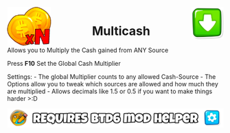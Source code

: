 <a href="https://github.com/GMFelixfex/MultiCash/releases/latest/download/MultiCash.dll">
    <img align="left" alt="Icon" height="90" src="Icon.png">
    <img align="right" alt="Download" height="75" src="https://raw.githubusercontent.com/gurrenm3/BTD-Mod-Helper/master/BloonsTD6%20Mod%20Helper/Resources/DownloadBtn.png">
</a>

<h1 align="center">Multicash</h1>

Allows you to Multiply the Cash gained from ANY Source

Press **F10** Set the Global Cash Multiplier

Settings:
    - The global Multiplier counts to any allowed Cash-Source
    - The Options allow you to tweak which sources are allowed and how much they are multiplied
    - Allows decimals like 1.5 or 0.5 if you want to make things harder >:D

[![Requires BTD6 Mod Helper](https://raw.githubusercontent.com/gurrenm3/BTD-Mod-Helper/master/banner.png)](https://github.com/gurrenm3/BTD-Mod-Helper#readme)

